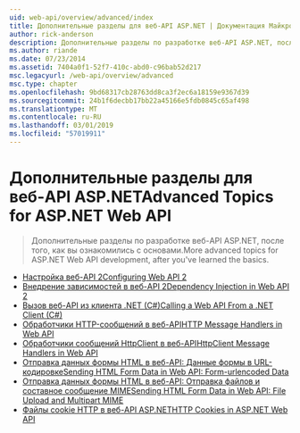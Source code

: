 ```yaml
---
uid: web-api/overview/advanced/index
title: Дополнительные разделы для веб-API ASP.NET | Документация Майкрософт
author: rick-anderson
description: Дополнительные разделы по разработке веб-API ASP.NET, после того, как вы ознакомились с основами.
ms.author: riande
ms.date: 07/23/2014
ms.assetid: 7404a0f1-52f7-410c-abd0-c96bab52d217
msc.legacyurl: /web-api/overview/advanced
msc.type: chapter
ms.openlocfilehash: 9bd68317cb28763dd8ca3f2ec6a18159e9367d39
ms.sourcegitcommit: 24b1f6decbb17bb22a45166e5fdb0845c65af498
ms.translationtype: MT
ms.contentlocale: ru-RU
ms.lasthandoff: 03/01/2019
ms.locfileid: "57019911"
---
```

<a name="advanced-topics-for-aspnet-web-api"></a><span data-ttu-id="04938-103">Дополнительные разделы для веб-API ASP.NET</span><span class="sxs-lookup"><span data-stu-id="04938-103">Advanced Topics for ASP.NET Web API</span></span>
====================
> <span data-ttu-id="04938-104">Дополнительные разделы по разработке веб-API ASP.NET, после того, как вы ознакомились с основами.</span><span class="sxs-lookup"><span data-stu-id="04938-104">More advanced topics for ASP.NET Web API development, after you've learned the basics.</span></span>


- [<span data-ttu-id="04938-105">Настройка веб-API 2</span><span class="sxs-lookup"><span data-stu-id="04938-105">Configuring Web API 2</span></span>](configuring-aspnet-web-api.md)
- [<span data-ttu-id="04938-106">Внедрение зависимостей в веб-API 2</span><span class="sxs-lookup"><span data-stu-id="04938-106">Dependency Injection in Web API 2</span></span>](dependency-injection.md)
- [<span data-ttu-id="04938-107">Вызов веб-API из клиента .NET (C#)</span><span class="sxs-lookup"><span data-stu-id="04938-107">Calling a Web API From a .NET Client (C#)</span></span>](calling-a-web-api-from-a-net-client.md)
- [<span data-ttu-id="04938-108">Обработчики HTTP-сообщений в веб-API</span><span class="sxs-lookup"><span data-stu-id="04938-108">HTTP Message Handlers in Web API</span></span>](http-message-handlers.md)
- [<span data-ttu-id="04938-109">Обработчики сообщений HttpClient в веб-API</span><span class="sxs-lookup"><span data-stu-id="04938-109">HttpClient Message Handlers in Web API</span></span>](httpclient-message-handlers.md)
- [<span data-ttu-id="04938-110">Отправка данных формы HTML в веб-API: Данные формы в URL-кодировке</span><span class="sxs-lookup"><span data-stu-id="04938-110">Sending HTML Form Data in Web API: Form-urlencoded Data</span></span>](sending-html-form-data-part-1.md)
- [<span data-ttu-id="04938-111">Отправка данных формы HTML в веб-API: Отправка файлов и составное сообщение MIME</span><span class="sxs-lookup"><span data-stu-id="04938-111">Sending HTML Form Data in Web API: File Upload and Multipart MIME</span></span>](sending-html-form-data-part-2.md)
- [<span data-ttu-id="04938-112">Файлы cookie HTTP в веб-API ASP.NET</span><span class="sxs-lookup"><span data-stu-id="04938-112">HTTP Cookies in ASP.NET Web API</span></span>](http-cookies.md)
